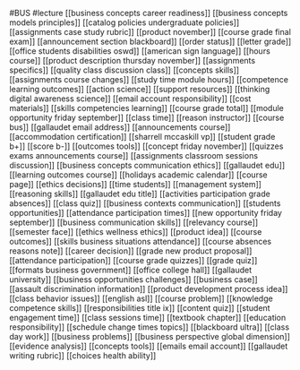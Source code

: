 #BUS
#lecture
[[business concepts career readiness]]
[[business concepts models principles]]
[[catalog policies undergraduate policies]]
[[assignments case study rubric]]
[[product november]]
[[course grade final exam]]
[[announcement section blackboard]]
[[order status]]
[[letter grade]]
[[office students disabilities oswd]]
[[american sign language]]
[[hours course]]
[[product description thursday november]]
[[assignments specifics]]
[[quality class discussion class]]
[[concepts skills]]
[[assignments course changes]]
[[study time module hours]]
[[competence learning outcomes]]
[[action science]]
[[support resources]]
[[thinking digital awareness science]]
[[email account responsibility]]
[[cost materials]]
[[skills competencies learning]]
[[course grade total]]
[[module opportunity friday september]]
[[class time]]
[[reason instructor]]
[[course bus]]
[[gallaudet email address]]
[[announcements course]]
[[accommodation certification]]
[[sharrell mccaskill vp]]
[[student grade b+]]
[[score b-]]
[[outcomes tools]]
[[concept friday november]]
[[quizzes exams announcements course]]
[[assignments classroom sessions discussion]]
[[business concepts communication ethics]]
[[gallaudet edu]]
[[learning outcomes course]]
[[holidays academic calendar]]
[[course page]]
[[ethics decisions]]
[[time students]]
[[management system]]
[[reasoning skills]]
[[gallaudet edu title]]
[[activities participation grade absences]]
[[class quiz]]
[[business contexts communication]]
[[students opportunities]]
[[attendance participation times]]
[[new opportunity friday september]]
[[business communication skills]]
[[relevancy course]]
[[semester face]]
[[ethics wellness ethics]]
[[product idea]]
[[course outcomes]]
[[skills business situations attendance]]
[[course absences reasons note]]
[[career decision]]
[[grade new product proposal]]
[[attendance participation]]
[[course grade quizzes]]
[[grade quiz]]
[[formats business government]]
[[office college hall]]
[[gallaudet university]]
[[business opportunities challenges]]
[[business case]]
[[assault discrimination information]]
[[product development process idea]]
[[class behavior issues]]
[[english asl]]
[[course problem]]
[[knowledge competence skills]]
[[responsibilities title ix]]
[[content quiz]]
[[student engagement time]]
[[class sessions time]]
[[textbook chapter]]
[[education responsibility]]
[[schedule change times topics]]
[[blackboard ultra]]
[[class day work]]
[[business problems]]
[[business perspective global dimension]]
[[evidence analysis]]
[[concepts tools]]
[[emails email account]]
[[gallaudet writing rubric]]
[[choices health ability]]
